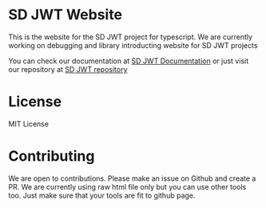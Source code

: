 # SD JWT Website

This is the website for the SD JWT project for typescript. We are currently working on debugging and library introducting website for SD JWT projects

You can check our documentation at [SD JWT Documentation](https://github.com/openwallet-foundation-labs/sd-jwt-js/wiki) or just visit our repository at [SD JWT repository](https://github.com/openwallet-foundation-labs/sd-jwt-js)

# License

MIT License

# Contributing

We are open to contributions. Please make an issue on Github and create a PR.
We are currently using raw html file only but you can use other tools too. Just make sure that your tools are fit to github page.
